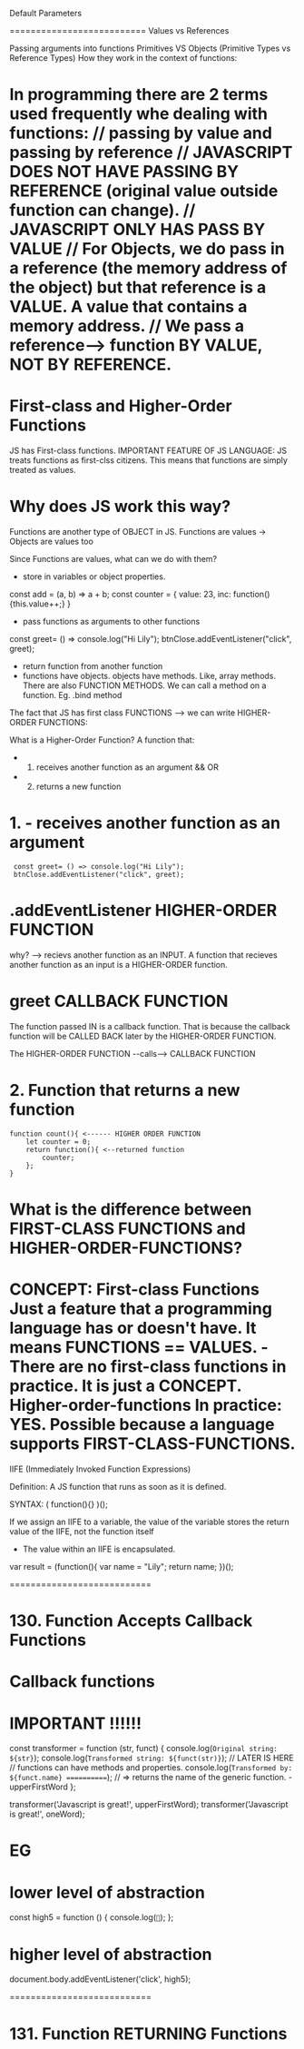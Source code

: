Default Parameters

==========================
Values vs References

Passing arguments into functions
Primitives VS Objects (Primitive Types vs Reference Types)
How they work in the context of functions:

In programming there are 2 terms used frequently whe dealing with functions:
// passing by value and passing by reference
// JAVASCRIPT DOES NOT HAVE PASSING BY REFERENCE (original value outside function can change).
// JAVASCRIPT ONLY HAS PASS BY VALUE
// For Objects, we do pass in a reference (the memory address of the object) but that reference is a VALUE. A value that contains a memory address.
// We pass a reference--> function BY VALUE, NOT BY REFERENCE.
==========================

# First-class and Higher-Order Functions

JS has First-class functions.
IMPORTANT FEATURE OF JS LANGUAGE:
JS treats functions as first-clss citizens. This means that functions are simply treated as values.

# Why does JS work this way?

Functions are another type of OBJECT in JS.
Functions are values -> Objects are values too

Since Functions are values, what can we do with them?

- store in variables or object properties.

const add = (a, b) => a + b;
const counter = {
value: 23,
inc: function(){this.value++;}
}

- pass functions as arguments to other functions

const greet= () => console.log("Hi Lily");
btnClose.addEventListener("click", greet);

- return function from another function
- functions have objects. objects have methods. Like, array methods. There are also FUNCTION METHODS. We can call a method on a function.
  Eg. .bind method

The fact that JS has first class FUNCTIONS --> we can write HIGHER-ORDER FUNCTIONS:

What is a Higher-Order Function?
A function that:

- 1. receives another function as an argument
     && OR
- 2. returns a new function

# 1. - receives another function as an argument

     const greet= () => console.log("Hi Lily");
     btnClose.addEventListener("click", greet);

# .addEventListener HIGHER-ORDER FUNCTION

why? --> recievs another function as an INPUT.
A function that recieves another function as an input is a HIGHER-ORDER function.

# greet CALLBACK FUNCTION

The function passed IN is a callback function. That is because the callback function will be CALLED BACK later by the HIGHER-ORDER FUNCTION.

The HIGHER-ORDER FUNCTION --calls--> CALLBACK FUNCTION

# 2. Function that returns a new function

    function count(){ <------ HIGHER ORDER FUNCTION
        let counter = 0;
        return function(){ <--returned function
            counter;
        };
    }

# What is the difference between FIRST-CLASS FUNCTIONS and HIGHER-ORDER-FUNCTIONS?

CONCEPT: First-class Functions
Just a feature that a programming language has or doesn't have. It means FUNCTIONS == VALUES. - There are no first-class functions in practice. It is just a CONCEPT.
Higher-order-functions
In practice: YES. Possible because a language supports FIRST-CLASS-FUNCTIONS.
======================================================
IIFE (Immediately Invoked Function Expressions)

Definition:
A JS function that runs as soon as it is defined.

SYNTAX:
(
function(){}
)();

If we assign an IIFE to a variable, the value of the variable stores the return value of the IIFE, not the function itself

- The value within an IIFE is encapsulated.

var result = (function(){
var name = "Lily";
return name;
})();

===========================

# 130. Function Accepts Callback Functions

# Callback functions

# IMPORTANT !!!!!!

const transformer = function (str, funct) {
console.log(`Original string: ${str}`);
console.log(`Transformed string: ${funct(str)}`); // LATER IS HERE
// functions can have methods and properties.
console.log(`Transformed by: ${funct.name} ==========`); // => returns the name of the generic function. -upperFirstWord
};

transformer('Javascript is great!', upperFirstWord);
transformer('Javascript is great!', oneWord);

# EG

# lower level of abstraction

const high5 = function () {
console.log(`👋`);
};

# higher level of abstraction

document.body.addEventListener('click', high5);

===========================

# 131. Function RETURNING Functions
